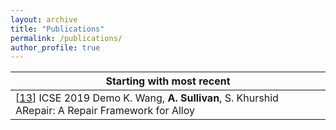 ```yaml
---
layout: archive
title: "Publications"
permalink: /publications/
author_profile: true
---
```

| Starting with most recent                                                           |
| -------------------------------------------------------------------- |
| \[[13](files/ARepairDemoICSE.pdf)\] ICSE 2019 Demo      K. Wang, **A. Sullivan**, S. Khurshid  ARepair: A Repair Framework for Alloy |

